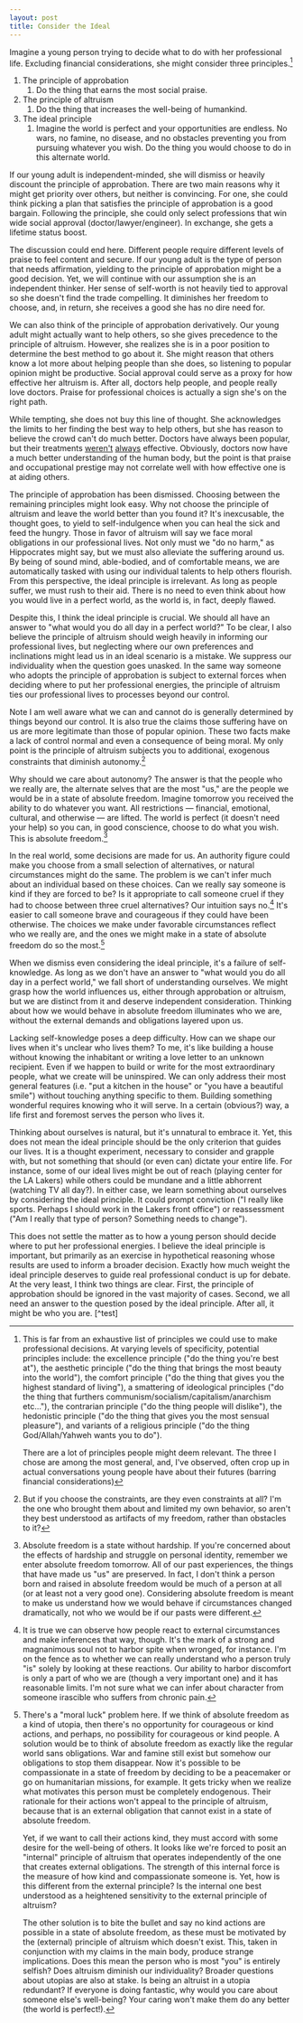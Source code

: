 ```yaml
---
layout: post
title: Consider the Ideal
---
```


Imagine a young person trying to decide what to do with her professional life. Excluding financial considerations, she might consider three principles.[^bignote]

1. The principle of approbation
    1. Do the thing that earns the most social praise.
2. The principle of altruism
    1. Do the thing that increases the well-being of humankind.
3. The ideal principle
    1. Imagine the world is perfect and your opportunities are endless. No wars, no famine, no disease, and no obstacles preventing you from pursuing whatever you wish. Do the thing you would choose to do in this alternate world.

If our young adult is independent-minded, she will dismiss or heavily discount the principle of approbation. There are two main reasons why it might get priority over others, but neither is convincing. For one, she could think picking a plan that satisfies the principle of approbation is a good bargain. Following the principle, she could only select professions that win wide social approval (doctor/lawyer/engineer). In exchange, she gets a lifetime status boost.

The discussion could end here. Different people require different levels of praise to feel content and secure. If our young adult is the type of person that needs affirmation, yielding to the principle of approbation might be a good decision. Yet, we will continue with our assumption she is an independent thinker. Her sense of self-worth is not heavily tied to approval so she doesn't find the trade compelling. It diminishes her freedom to choose, and, in return, she receives a good she has no dire need for.

We can also think of the principle of approbation derivatively. Our young adult might actually want to help others, so she gives precedence to the principle of altruism. However, she realizes she is in a poor position to determine the best method to go about it. She might reason that others know a lot more about helping people than she does, so listening to popular opinion might be productive. Social approval could serve as a proxy for how effective her altruism is. After all, doctors help people, and people really love doctors. Praise for professional choices is actually a sign she's on the right path.

While tempting, she does not buy this line of thought. She acknowledges the limits to her finding the best way to help others, but she has reason to believe the crowd can't do much better. Doctors have always been popular, but their treatments [weren't](https://en.wikipedia.org/wiki/Bloodletting) [always](https://en.wikipedia.org/wiki/Lobotomy) effective. Obviously, doctors now have a much better understanding of the human body, but the point is that praise and occupational prestige may not correlate well with how effective one is at aiding others.

The principle of approbation has been dismissed. Choosing between the remaining principles might look easy. Why not choose the principle of altruism and leave the world better than you found it? It's inexcusable, the thought goes, to yield to self-indulgence when you can heal the sick and feed the hungry. Those in favor of altruism will say we face moral obligations in our professional lives. Not only must we "do no harm," as Hippocrates might say, but we must also alleviate the suffering around us. By being of sound mind, able-bodied, and of comfortable means, we are automatically tasked with using our individual talents to help others flourish. From this perspective, the ideal principle is irrelevant. As long as people suffer, we must rush to their aid. There is no need to even think about how you would live in a perfect world, as the world is, in fact, deeply flawed.

Despite this, I think the ideal principle is crucial. We should all have an answer to "what would you do all day in a perfect world?" To be clear, I also believe the principle of altruism should weigh heavily in informing our professional lives, but neglecting where our own preferences and inclinations might lead us in an ideal scenario is a mistake. We suppress our individuality when the question goes unasked. In the same way someone who adopts the principle of approbation is subject to external forces when deciding where to put her professional energies, the principle of altruism ties our professional lives to processes beyond our control.

Note I am well aware what we can and cannot do is generally determined by things beyond our control. It is also true the claims those suffering have on us are more legitimate than those of popular opinion. These two facts make a lack of control normal and even a consequence of being moral. My only point is the principle of altruism subjects you to additional, exogenous constraints that diminish autonomy.[^2]

Why should we care about autonomy? The answer is that the people who we really are, the alternate selves that are the most "us," are the people we would be in a state of absolute freedom. Imagine tomorrow you received the ability to do whatever you want. All restrictions — financial, emotional, cultural, and otherwise — are lifted. The world is perfect (it doesn't need your help) so you can, in good conscience, choose to do what you wish. This is absolute freedom.[^3]

In the real world, some decisions are made for us. An authority figure could make you choose from a small selection of alternatives, or natural circumstances might do the same. The problem is we can't infer much about an individual based on these choices. Can we really say someone is kind if they are forced to be? Is it appropriate to call someone cruel if they had to choose between three cruel alternatives? Our intuition says no.[^4] It's easier to call someone brave and courageous if they could have been otherwise. The choices we make under favorable circumstances reflect who we really are, and the ones we might make in a state of absolute freedom do so the most.[^5]

When we dismiss even considering the ideal principle, it's a failure of self-knowledge. As long as we don't have an answer to "what would you do all day in a perfect world," we fall short of understanding ourselves. We might grasp how the world influences us, either through approbation or altruism, but we are distinct from it and deserve independent consideration. Thinking about how we would behave in absolute freedom illuminates who we are, without the external demands and obligations layered upon us.

Lacking self-knowledge poses a deep difficulty. How can we shape our lives when it's unclear who lives them? To me, it's like building a house without knowing the inhabitant or writing a love letter to an unknown recipient. Even if we happen to build or write for the most extraordinary people, what we create will be uninspired. We can only address their most general features (i.e. "put a kitchen in the house" or "you have a beautiful smile") without touching anything specific to them. Building something wonderful requires knowing who it will serve. In a certain (obvious?) way, a life first and foremost serves the person who lives it.

Thinking about ourselves is natural, but it's unnatural to embrace it. Yet, this does not mean the ideal principle should be the only criterion that guides our lives. It is a thought experiment, necessary to consider and grapple with, but not something that should (or even can) dictate your entire life. For instance, some of our ideal lives might be out of reach (playing center for the LA Lakers) while others could be mundane and a little abhorrent (watching TV all day?). In either case, we learn something about ourselves by considering the ideal principle. It could prompt conviction ("I really like sports. Perhaps I should work in the Lakers front office") or reassessment ("Am I really that type of person? Something needs to change").

This does not settle the matter as to how a young person should decide where to put her professional energies. I believe the ideal principle is important, but primarily as an exercise in hypothetical reasoning whose results are used to inform a broader decision. Exactly how much weight the ideal principle deserves to guide real professional conduct is up for debate. At the very least, I think two things are clear. First, the principle of approbation should be ignored in the vast majority of cases. Second, we all need an answer to the question posed by the ideal principle. After all, it might be who you are. [^test]

[^bignote]:This is far from an exhaustive list of principles we could use to make professional decisions. At varying levels of specificity, potential principles include: the excellence principle ("do the thing you're best at"), the aesthetic principle ("do the thing that brings the most beauty into the world"), the comfort principle ("do the thing that gives you the highest standard of living"), a smattering of ideological principles ("do the thing that furthers communism/socialism/capitalism/anarchism etc..."), the contrarian principle ("do the thing people will dislike"), the hedonistic principle ("do the thing that gives you the most sensual pleasure"), and variants of a religious principle ("do the thing God/Allah/Yahweh wants you to do").

    There are a lot of principles people might deem relevant. The three I chose are among the most general, and, I've observed, often crop up in actual conversations young people have about their futures (barring financial considerations)

[^2]: But if you choose the constraints, are they even constraints at all? I'm the one who brought them about and limited my own behavior, so aren't they best understood as artifacts of my freedom, rather than obstacles to it?

[^3]: Absolute freedom is a state without hardship. If you're concerned about the effects of hardship and struggle on personal identity, remember we enter absolute freedom tomorrow. All of our past experiences, the things that have made us "us" are preserved. In fact, I don't think a person born and raised in absolute freedom would be much of a person at all (or at least not a very good one). Considering absolute freedom is meant to make us understand how we would behave if circumstances changed dramatically, not who we would be if our pasts were different.

[^4]: It is true we can observe how people react to external circumstances and make inferences that way, though. It's the mark of a strong and magnanimous soul not to harbor spite when wronged, for instance. I'm on the fence as to whether we can really understand who a person truly "is" solely by looking at these reactions. Our ability to harbor discomfort is only a part of who we are (though a very important one) and it has reasonable limits. I'm not sure what we can infer about character from someone irascible who suffers from chronic pain.

[^5]: There's a "moral luck" problem here. If we think of absolute freedom as a kind of utopia, then there's no opportunity for courageous or kind actions, and perhaps, no possibility for courageous or kind people. A solution would be to think of absolute freedom as exactly like the regular world sans obligations. War and famine still exist but somehow our obligations to stop them disappear. Now it's possible to be compassionate in a state of freedom by deciding to be a peacemaker or go on humanitarian missions, for example. It gets tricky when we realize what motivates this person must be completely endogenous. Their rationale for their actions won't appeal to the principle of altruism, because that is an external obligation that cannot exist in a state of absolute freedom.

    Yet, if we want to call their actions kind, they must accord with some desire for the well-being of others. It looks like we're forced to posit an "internal" principle of altruism that operates independently of the one that creates external obligations. The strength of this internal force is the measure of how kind and compassionate someone is. Yet, how is this different from the external principle? Is the internal one best understood as a heightened sensitivity to the external principle of altruism?

    The other solution is to bite the bullet and say no kind actions are possible in a state of absolute freedom, as these must be motivated by the (external) principle of altruism which doesn't exist. This, taken in conjunction with my claims in the main body, produce strange implications. Does this mean the person who is most "you" is entirely selfish? Does altruism diminish our individuality? Broader questions about utopias are also at stake. Is being an altruist in a utopia redundant? If everyone is doing fantastic, why would you care about someone else's well-being? Your caring won't make them do any better (the world is perfect!).
